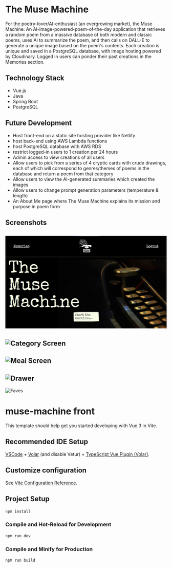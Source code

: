 # The Muse Machine
For the poetry-lover/AI-enthusiast (an evergrowing market), the Muse Machine: An AI-image-powered-poem-of-the-day application that retrieves a random poem from a massive database of both modern and classic poems, uses AI to summarize the poem, and then calls on DALL-E to generate a unique image based on the poem's contents. Each creation is unique and saved in a PostgreSQL database, with image hosting powered by Cloudinary. Logged in users can ponder their past creations in the Memories section. 


## Technology Stack
* Vue.js
* Java
* Spring Boot
* PostgreSQL

## Future Development
* Host front-end on a static site hosting provider like Netlify
* host back-end using AWS Lambda functions
* host PostgreSQL database with AWS RDS
* restrict logged-in users to 1 creation per 24 hours
* Admin access to view creations of all users
* Allow users to pick from a series of 4 cryptic cards with crude drawings, each of which will correspond to genres/themes of poems in the database and return a poem from that category
* Allow users to view the AI-generated summaries which created the images
* Allow users to change prompt generation parameters (temperature & length)
* An About Me page where The Muse Machine explains its mission and purpose in poem form

## Screenshots
![Home Screen](./poetry-api-project/screenshots/home-screen.png)
---
![Category Screen](./screenshots/meal-cat-screen.png)
---
![Meal Screen](./screenshots/meal-screen.png)
---
![Drawer](./screenshots/drawer.png)
---
![Faves](./screenshots/faves.png)

# muse-machine front

This template should help get you started developing with Vue 3 in Vite.

## Recommended IDE Setup

[VSCode](https://code.visualstudio.com/) + [Volar](https://marketplace.visualstudio.com/items?itemName=Vue.volar) (and disable Vetur) + [TypeScript Vue Plugin (Volar)](https://marketplace.visualstudio.com/items?itemName=Vue.vscode-typescript-vue-plugin).

## Customize configuration

See [Vite Configuration Reference](https://vitejs.dev/config/).

## Project Setup

```sh
npm install
```

### Compile and Hot-Reload for Development

```sh
npm run dev
```

### Compile and Minify for Production

```sh
npm run build
```
